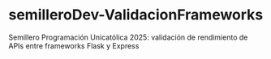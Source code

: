 # semilleroDev-ValidacionFrameworks
Semillero Programación Unicatólica 2025: validación de rendimiento de APIs entre frameworks Flask y Express
